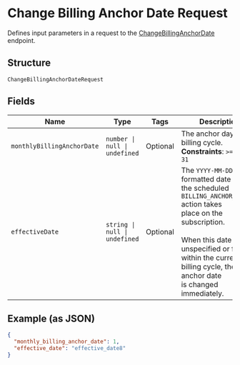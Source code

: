 <!-- Optimized: 2025-10-06 -->
<!-- RPM: 1.6.2.1.1.6.2.1_change-billing-anchor-date-request_20251006 -->
<!-- Session: E2E RPM DNA Application -->
<!-- AOM: RND (Reggie & Dro) -->
<!-- COI: TECHNOLOGY -->
<!-- RPM: HIGH -->
<!-- ACTION: BUILD -->

# Change Billing Anchor Date Request

Defines input parameters in a request to the
[ChangeBillingAnchorDate](../../doc/api/subscriptions.md#change-billing-anchor-date) endpoint.

## Structure

`ChangeBillingAnchorDateRequest`

## Fields

| Name | Type | Tags | Description |
|  --- | --- | --- | --- |
| `monthlyBillingAnchorDate` | `number \| null \| undefined` | Optional | The anchor day for the billing cycle.<br>**Constraints**: `>= 1`, `<= 31` |
| `effectiveDate` | `string \| null \| undefined` | Optional | The `YYYY-MM-DD`-formatted date when the scheduled `BILLING_ANCHOR_CHANGE` action takes<br>place on the subscription.<br><br>When this date is unspecified or falls within the current billing cycle, the billing anchor date<br>is changed immediately. |

## Example (as JSON)

```json
{
  "monthly_billing_anchor_date": 1,
  "effective_date": "effective_date8"
}
```
